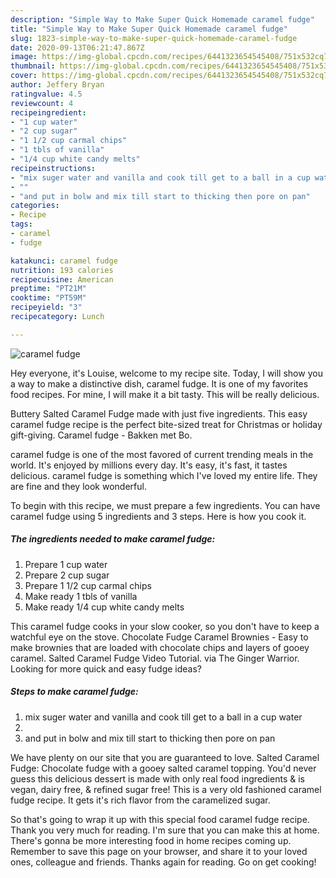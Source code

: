 ```yaml
---
description: "Simple Way to Make Super Quick Homemade caramel fudge"
title: "Simple Way to Make Super Quick Homemade caramel fudge"
slug: 1823-simple-way-to-make-super-quick-homemade-caramel-fudge
date: 2020-09-13T06:21:47.867Z
image: https://img-global.cpcdn.com/recipes/6441323654545408/751x532cq70/caramel-fudge-recipe-main-photo.jpg
thumbnail: https://img-global.cpcdn.com/recipes/6441323654545408/751x532cq70/caramel-fudge-recipe-main-photo.jpg
cover: https://img-global.cpcdn.com/recipes/6441323654545408/751x532cq70/caramel-fudge-recipe-main-photo.jpg
author: Jeffery Bryan
ratingvalue: 4.5
reviewcount: 4
recipeingredient:
- "1 cup water"
- "2 cup sugar"
- "1 1/2 cup carmal chips"
- "1 tbls of vanilla"
- "1/4 cup white candy melts"
recipeinstructions:
- "mix suger water and vanilla and cook till get to a ball in a cup water"
- ""
- "and put in bolw and mix till start to thicking then pore on pan"
categories:
- Recipe
tags:
- caramel
- fudge

katakunci: caramel fudge 
nutrition: 193 calories
recipecuisine: American
preptime: "PT21M"
cooktime: "PT59M"
recipeyield: "3"
recipecategory: Lunch

---
```



![caramel fudge](https://img-global.cpcdn.com/recipes/6441323654545408/751x532cq70/caramel-fudge-recipe-main-photo.jpg)

Hey everyone, it's Louise, welcome to my recipe site. Today, I will show you a way to make a distinctive dish, caramel fudge. It is one of my favorites food recipes. For mine, I will make it a bit tasty. This will be really delicious.

Buttery Salted Caramel Fudge made with just five ingredients. This easy caramel fudge recipe is the perfect bite-sized treat for Christmas or holiday gift-giving. Caramel fudge - Bakken met Bo.

caramel fudge is one of the most favored of current trending meals in the world. It's enjoyed by millions every day. It's easy, it's fast, it tastes delicious. caramel fudge is something which I've loved my entire life. They are fine and they look wonderful.


To begin with this recipe, we must prepare a few ingredients. You can have caramel fudge using 5 ingredients and 3 steps. Here is how you cook it.

<!--inarticleads1-->

##### The ingredients needed to make caramel fudge:

1. Prepare 1 cup water
1. Prepare 2 cup sugar
1. Prepare 1 1/2 cup carmal chips
1. Make ready 1 tbls of vanilla
1. Make ready 1/4 cup white candy melts


This caramel fudge cooks in your slow cooker, so you don&#39;t have to keep a watchful eye on the stove. Chocolate Fudge Caramel Brownies - Easy to make brownies that are loaded with chocolate chips and layers of gooey caramel. Salted Caramel Fudge Video Tutorial. via The Ginger Warrior. Looking for more quick and easy fudge ideas? 

<!--inarticleads2-->

##### Steps to make caramel fudge:

1. mix suger water and vanilla and cook till get to a ball in a cup water
1. 
1. and put in bolw and mix till start to thicking then pore on pan


We have plenty on our site that you are guaranteed to love. Salted Caramel Fudge: Chocolate fudge with a gooey salted caramel topping. You&#39;d never guess this delicious dessert is made with only real food ingredients &amp; is vegan, dairy free, &amp; refined sugar free! This is a very old fashioned caramel fudge recipe. It gets it&#39;s rich flavor from the caramelized sugar. 

So that's going to wrap it up with this special food caramel fudge recipe. Thank you very much for reading. I'm sure that you can make this at home. There's gonna be more interesting food in home recipes coming up. Remember to save this page on your browser, and share it to your loved ones, colleague and friends. Thanks again for reading. Go on get cooking!
